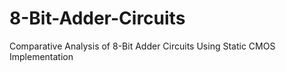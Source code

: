 # 8-Bit-Adder-Circuits
Comparative Analysis of 8-Bit Adder Circuits Using Static CMOS Implementation
